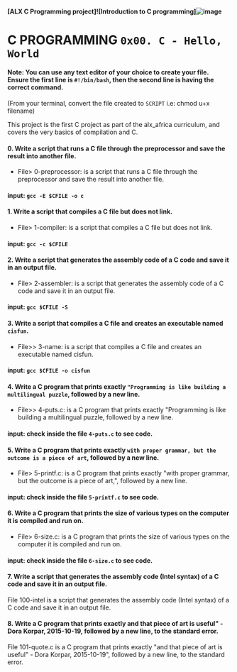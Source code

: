 #### [ALX C Programming project]![Introduction to C programming]![image](https://img-c.udemycdn.com/course/750x422/700012_a499_9.jpg)
# C PROGRAMMING `0x00. C - Hello, World`

#### Note: You can use any text editor of your choice to create your file. Ensure the first line is `#!/bin/bash`, then the second line is having the correct command.
(From your terminal, convert the file created to `SCRIPT` i.e: chmod u+x filename)



This project is the first C project as part of the alx_africa curriculum, and covers the very basics of compilation and C.

#### 0. Write a script that runs a C file through the preprocessor and save the result into another file.
* File> 0-preprocessor: is a script that runs a C file through the preprocessor and save the result into another file.
#### input: `gcc -E $CFILE -o c`

#### 1. Write a script that compiles a C file but does not link.
* File> 1-compiler: is a script that compiles a C file but does not link.
#### input: `gcc -c $CFILE`

#### 2. Write a script that generates the assembly code of a C code and save it in an output file.
* File> 2-assembler: is a script that generates the assembly code of a C code and save it in an output file.
#### input: `gcc $CFILE -S`

#### 3. Write a script that compiles a C file and creates an executable named `cisfun`.
* File>> 3-name: is a script that compiles a C file and creates an executable named cisfun.
#### input: `gcc $CFILE -o cisfun`

#### 4. Write a C program that prints exactly `"Programming is like building a multilingual puzzle`, followed by a new line.
* File>> 4-puts.c: is a C program that prints exactly "Programming is like building a multilingual puzzle, followed by a new line.
#### input: check inside the file `4-puts.c` to see code.

#### 5. Write a C program that prints exactly `with proper grammar, but the outcome is a piece of art`, followed by a new line.
* File> 5-printf.c: is a C program that prints exactly "with proper grammar, but the outcome is a piece of art,", followed by a new line.
#### input: check inside the file `5-printf.c` to see code.

#### 6. Write a C program that prints the size of various types on the computer it is compiled and run on.
* File> 6-size.c: is a C program that prints the size of various types on the computer it is compiled and run on.
#### input: check inside the file `6-size.c` to see code.

#### 7. Write a script that generates the assembly code (Intel syntax) of a C code and save it in an output file.
File 100-intel is a script that generates the assembly code (Intel syntax) of a C code and save it in an output file.

#### 8. Write a C program that prints exactly and that piece of art is useful" - Dora Korpar, 2015-10-19, followed by a new line, to the standard error.
File 101-quote.c is a C program that prints exactly "and that piece of art is useful" - Dora Korpar, 2015-10-19", followed by a new line, to the standard error.

